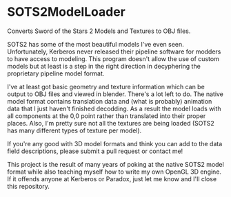 # SOTS2ModelLoader
Converts Sword of the Stars 2 Models and Textures to OBJ files. 

SOTS2 has some of the most beautiful models I've even seen. Unfortunately, Kerberos never released their pipeline software for modders to have access to modeling. This program doesn't allow the use of custom models but at least is a step in the right direction in decyphering the proprietary pipeline model format.

I've at least got basic geometry and texture information which can be output to OBJ files and viewed in blender. There's a lot left to do. The native model format contains translation data and (what is probably) animation data that I just haven't finished decodding. As a result the model loads with all components at the 0,0 point rather than translated into their proper places. Also, I'm pretty sure not all the textures are being loaded (SOTS2 has many different types of texture per model). 

If you're any good with 3D model formats and think you can add to the data field descriptions, please submit a pull request or contact me!

This project is the result of many years of poking at the native SOTS2 model format while also teaching myself how to write my own OpenGL 3D engine. If it offends anyone at Kerberos or Paradox, just let me know and I'll close this repository.


